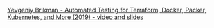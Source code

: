 
[Yevgeniy Brikman - Automated Testing for Terraform, Docker, Packer, Kubernetes, and More (2019) - video and slides](https://www.infoq.com/presentations/automated-testing-terraform-docker-packer/)

